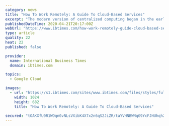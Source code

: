 ```yaml
---
category: news
title: "How To Work Remotely: A Guide To Cloud-Based Services"
excerpt: "The modern version of centralized computing began in the early 2000s when Amazon Web Services coined the term cloud computing as a metaphoric descriptor for new multi-acre server farms, connected to the world by the internet,"
publishedDateTime: 2020-04-21T20:17:00Z
webUrl: "https://www.ibtimes.com/how-work-remotely-guide-cloud-based-services-2962652"
type: article
quality: 22
heat: 22
published: false

provider:
  name: International Business Times
  domain: ibtimes.com

topics:
  - Google Cloud

images:
  - url: "https://s1.ibtimes.com/sites/www.ibtimes.com/files/styles/full/public/2020/04/21/cloud-apps.jpeg"
    width: 1024
    height: 682
    title: "How To Work Remotely: A Guide To Cloud-Based Services"

secured: "tOAKXfU0R1WOqn0vNLsVXibK4X7x2n6qS2JiZR/taYVHNBWNqG9YcFJHUhqh2E3ziZcD5ypHgaeLDPFO5Y6sjthVdqhuDfusivfVs1KhPclkLyH6WUAZhtOvwDHYNkzymar5gWYRWQbqrM96j+XJ+JYcvMpxtiJ48iadBtOJ0XLBRhaHVf10TWoJ6+kMXopWmrX1l/lbWZkYU8yUXF4Z35bWXUNFxnu4ZnKkwII9EsRYX+NCjF/Qw9ONHafNXniouykPPSzv66bqm39A4EvOxgWCT/0+L/dnKq1yuuPHt352oURFBLu2xvxEgEAvLpO0HgxwtsUcgOpz0cEP8DqE1dQDnG9/2XOrezJtJC++MNZUnmUBILFtX2lTN3MGHbT6Cf+KDwv/HuzYvITz+tY9ABju38ko1UGuLQGb3P/P6lPwpQdYj1ArJahzFI04ufNIBOo4xPtsKj7nPRrFfTs4zAZDR5+USFHVQDCCL1Of6gw=;hBKF4zviuptu96KgZXU/rg=="
---
```



